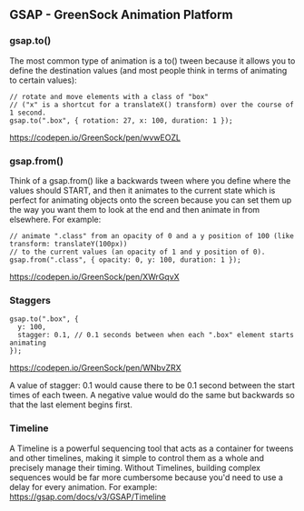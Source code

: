## GSAP - GreenSock Animation Platform

### gsap.to()
The most common type of animation is a to() tween because it allows you to define the destination values (and most people think in terms of animating to certain values):
```
// rotate and move elements with a class of "box"
// ("x" is a shortcut for a translateX() transform) over the course of 1 second.
gsap.to(".box", { rotation: 27, x: 100, duration: 1 });
```
https://codepen.io/GreenSock/pen/wvwEOZL

### gsap.from()

Think of a gsap.from() like a backwards tween where you define where the values should START, and then it animates to the current state which is perfect for animating objects onto the screen because you can set them up the way you want them to look at the end and then animate in from elsewhere. For example:

```
// animate ".class" from an opacity of 0 and a y position of 100 (like transform: translateY(100px))
// to the current values (an opacity of 1 and y position of 0).
gsap.from(".class", { opacity: 0, y: 100, duration: 1 });
```
https://codepen.io/GreenSock/pen/XWrGqvX

### Staggers

```
gsap.to(".box", {
  y: 100,
  stagger: 0.1, // 0.1 seconds between when each ".box" element starts animating
});
```
https://codepen.io/GreenSock/pen/WNbvZRX

A value of stagger: 0.1 would cause there to be 0.1 second between the start times of each tween. A negative value would do the same but backwards so that the last element begins first.

### Timeline
A Timeline is a powerful sequencing tool that acts as a container for tweens and other timelines, making it simple to control them as a whole and precisely manage their timing. Without Timelines, building complex sequences would be far more cumbersome because you'd need to use a delay for every animation. For example:
https://gsap.com/docs/v3/GSAP/Timeline